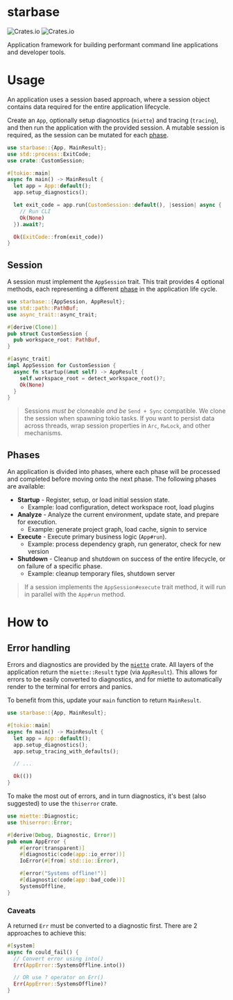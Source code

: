 # starbase

![Crates.io](https://img.shields.io/crates/v/starbase)
![Crates.io](https://img.shields.io/crates/d/starbase)

Application framework for building performant command line applications and developer tools.

# Usage

An application uses a session based approach, where a session object contains data required for the
entire application lifecycle.

Create an `App`, optionally setup diagnostics (`miette`) and tracing (`tracing`), and then run the
application with the provided session. A mutable session is required, as the session can be mutated
for each [phase](#phases).

```rust
use starbase::{App, MainResult};
use std::process::ExitCode;
use crate::CustomSession;

#[tokio::main]
async fn main() -> MainResult {
  let app = App::default();
  app.setup_diagnostics();

  let exit_code = app.run(CustomSession::default(), |session| async {
    // Run CLI
    Ok(None)
  }).await?;

  Ok(ExitCode::from(exit_code))
}
```

## Session

A session must implement the `AppSession` trait. This trait provides 4 optional methods, each
representing a different [phase](#phases) in the application life cycle.

```rust
use starbase::{AppSession, AppResult};
use std::path::PathBuf;
use async_trait::async_trait;

#[derive(Clone)]
pub struct CustomSession {
  pub workspace_root: PathBuf,
}

#[async_trait]
impl AppSession for CustomSession {
  async fn startup(&mut self) -> AppResult {
    self.workspace_root = detect_workspace_root()?;
    Ok(None)
  }
}
```

> Sessions _must be_ cloneable _and be_ `Send + Sync` compatible. We clone the session when spawning
> tokio tasks. If you want to persist data across threads, wrap session properties in `Arc`,
> `RwLock`, and other mechanisms.

## Phases

An application is divided into phases, where each phase will be processed and completed before
moving onto the next phase. The following phases are available:

- **Startup** - Register, setup, or load initial session state.
  - Example: load configuration, detect workspace root, load plugins
- **Analyze** - Analyze the current environment, update state, and prepare for execution.
  - Example: generate project graph, load cache, signin to service
- **Execute** - Execute primary business logic (`App#run`).
  - Example: process dependency graph, run generator, check for new version
- **Shutdown** - Cleanup and shutdown on success of the entire lifecycle, or on failure of a
  specific phase.
  - Example: cleanup temporary files, shutdown server

> If a session implements the `AppSession#execute` trait method, it will run in parallel with the
> `App#run` method.

# How to

## Error handling

Errors and diagnostics are provided by the [`miette`](https://crates.io/crates/miette) crate. All
layers of the application return the `miette::Result` type (via `AppResult`). This allows for errors
to be easily converted to diagnostics, and for miette to automatically render to the terminal for
errors and panics.

To benefit from this, update your `main` function to return `MainResult`.

```rust
use starbase::{App, MainResult};

#[tokio::main]
async fn main() -> MainResult {
  let app = App::default();
  app.setup_diagnostics();
  app.setup_tracing_with_defaults();

  // ...

  Ok(())
}
```

To make the most out of errors, and in turn diagnostics, it's best (also suggested) to use the
`thiserror` crate.

```rust
use miette::Diagnostic;
use thiserror::Error;

#[derive(Debug, Diagnostic, Error)]
pub enum AppError {
    #[error(transparent)]
    #[diagnostic(code(app::io_error))]
    IoError(#[from] std::io::Error),

    #[error("Systems offline!")]
    #[diagnostic(code(app::bad_code))]
    SystemsOffline,
}
```

### Caveats

A returned `Err` must be converted to a diagnostic first. There are 2 approaches to achieve this:

```rust
#[system]
async fn could_fail() {
  // Convert error using into()
  Err(AppError::SystemsOffline.into())

  // OR use ? operator on Err()
  Err(AppError::SystemsOffline)?
}
```
